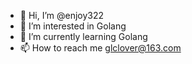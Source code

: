 - 👋 Hi, I’m @enjoy322
- 👀 I’m interested in Golang
- 🌱 I’m currently learning Golang
- 📫 How to reach me glclover@163.com
